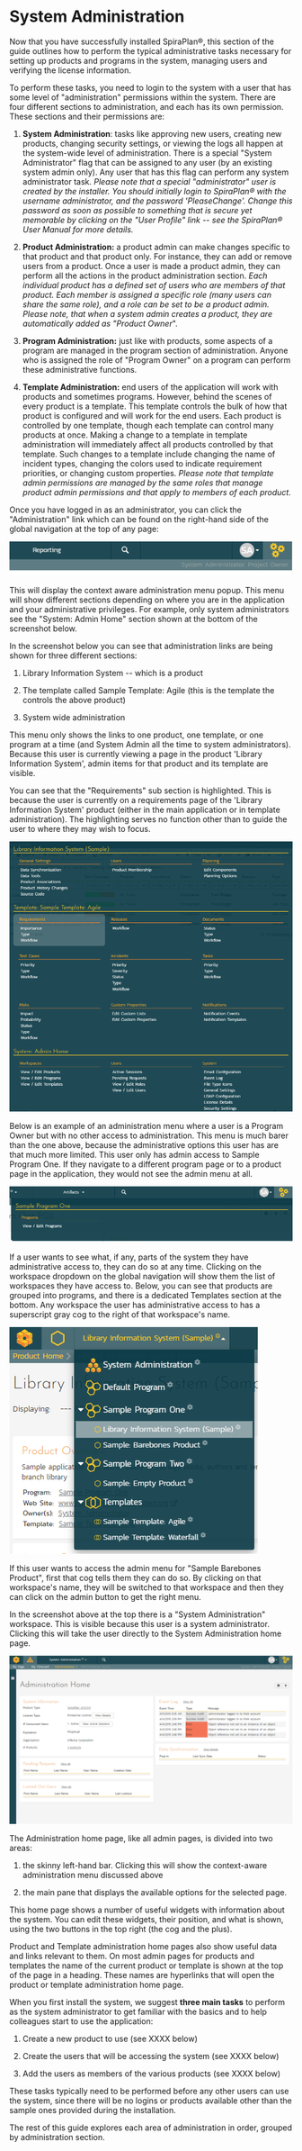 # System Administration

Now that you have successfully installed SpiraPlan®, this section of the
guide outlines how to perform the typical administrative tasks necessary
for setting up products and programs in the system, managing users and
verifying the license information.

To perform these tasks, you need to login to the system with a user that
has some level of "administration" permissions within the system. There
are four different sections to administration, and each has its own
permission. These sections and their permissions are:

1.  **System Administration**: tasks like approving new users, creating
new products, changing security settings, or viewing the logs all
happen at the system-wide level of administration. There is a
special "System Administrator" flag that can be assigned to any user
(by an existing system admin only). Any user that has this flag can
perform any system administrator task. *Please note that a special
"administrator" user is created by the installer. You should
initially login to SpiraPlan® with the username
    administrator, and the password
    'PleaseChange'. Change this password as soon as
possible to something that is secure yet memorable by clicking on
the "User Profile" link -- see the SpiraPlan® User Manual for more
details.*

2.  **Product Administration:** a product admin can make changes
specific to that product and that product only. For instance, they
can add or remove users from a product. Once a user is made a
product admin, they can perform all the actions in the product
administration section. *Each individual product has a defined set
of users who are members of that product. Each member is assigned a
specific role (many users can share the same role), and a role can
be set to be a product admin.* *Please note, that when a system
admin creates a product, they are automatically added as "Product
Owner*".

3.  **Program Administration:** just like with products, some aspects of
a program are managed in the program section of administration.
Anyone who is assigned the role of "Program Owner" on a program can
perform these administrative functions.

4.  **Template Administration:** end users of the application will work
with products and sometimes programs. However, behind the scenes of
every product is a template. This template controls the bulk of how
that product is configured and will work for the end users. Each
product is controlled by one template, though each template can
control many products at once. Making a change to a template in
template administration will immediately affect all products
controlled by that template. Such changes to a template include
changing the name of incident types, changing the colors used to
indicate requirement priorities, or changing custom properties.
*Please note that template admin permissions are managed by the same
roles that manage product admin permissions and that apply to
members of each product.*

Once you have logged in as an administrator, you can click the
"Administration" link which can be found on the right-hand side of the
global navigation at the top of any page:

![](img/System_Administration_28.png)




This will display the context aware administration menu popup. This menu
will show different sections depending on where you are in the
application and your administrative privileges. For example, only system
administrators see the "System: Admin Home" section shown at the bottom
of the screenshot below.

In the screenshot below you can see that administration links are being
shown for three different sections:

1.  Library Information System -- which is a product

2.  The template called Sample Template: Agile (this is the template the
controls the above product)

3.  System wide administration

This menu only shows the links to one product, one template, or one
program at a time (and System Admin all the time to system
administrators). Because this user is currently viewing a page in the
product 'Library Information System', admin items for that product and
its template are visible.

You can see that the "Requirements" sub section is highlighted. This is
because the user is currently on a requirements page of the 'Library
Information System' product (either in the main application or in
template administration). The highlighting serves no function other than
to guide the user to where they may wish to focus.

![](img/System_Administration_29.png)




Below is an example of an administration menu where a user is a Program
Owner but with no other access to administration. This menu is much
barer than the one above, because the administrative options this user
has are that much more limited. This user only has admin access to
Sample Program One. If they navigate to a different program page or to a
product page in the application, they would not see the admin menu at
all.

![](img/System_Administration_30.png)




If a user wants to see what, if any, parts of the system they have
administrative access to, they can do so at any time. Clicking on the
workspace dropdown on the global navigation will show them the list of
workspaces they have access to. Below, you can see that products are
grouped into programs, and there is a dedicated Templates section at the
bottom. Any workspace the user has administrative access to has a
superscript gray cog to the right of that workspace's name.

![](img/System_Administration_31.png)




If this user wants to access the admin menu for "Sample Barebones
Product", first that cog tells them they can do so. By clicking on that
workspace's name, they will be switched to that workspace and then they
can click on the admin button to get the right menu.

In the screenshot above at the top there is a "System Administration"
workspace. This is visible because this user is a system administrator.
Clicking this will take the user directly to the System Administration
home page.

![](img/System_Administration_32.png)




The Administration home page, like all admin pages, is divided into two
areas:

1.  the skinny left-hand bar. Clicking this will show the context-aware
administration menu discussed above

2.  the main pane that displays the available options for the selected
page.

This home page shows a number of useful widgets with information about
the system. You can edit these widgets, their position, and what is
shown, using the two buttons in the top right (the cog and the plus).

Product and Template administration home pages also show useful data and
links relevant to them. On most admin pages for products and templates
the name of the current product or template is shown at the top of the
page in a heading. These names are hyperlinks that will open the product
or template administration home page.

When you first install the system, we suggest **three main tasks** to
perform as the system administrator to get familiar with the basics and
to help colleagues start to use the application:

1.  Create a new product to use (see XXXX below)

2.  Create the users that will be accessing the system (see XXXX below)

3.  Add the users as members of the various products (see XXXX below)

These tasks typically need to be performed before any other users can
use the system, since there will be no logins or products available
other than the sample ones provided during the installation.

The rest of this guide explores each area of administration in order,
grouped by administration section.
